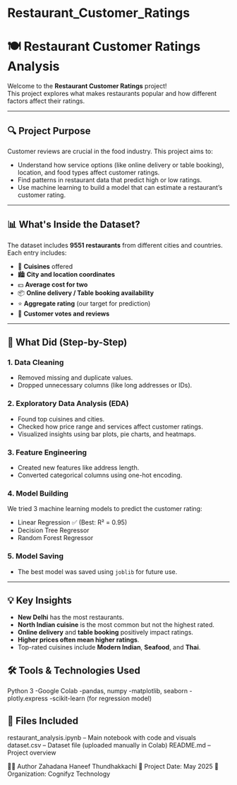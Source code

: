 # Restaurant_Customer_Ratings

# 🍽️ Restaurant Customer Ratings Analysis

Welcome to the **Restaurant Customer Ratings** project!  
This project explores what makes restaurants popular and how different factors affect their ratings.

---

## 🔍 Project Purpose

Customer reviews are crucial in the food industry. This project aims to:
- Understand how service options (like online delivery or table booking), location, and food types affect customer ratings.
- Find patterns in restaurant data that predict high or low ratings.
- Use machine learning to build a model that can estimate a restaurant’s customer rating.

---

## 📊 What's Inside the Dataset?

The dataset includes **9551 restaurants** from different cities and countries.  
Each entry includes:

- 🍱 **Cuisines** offered  
- 🏙️ **City and location coordinates**  
- 💵 **Average cost for two**  
- 📦 **Online delivery / Table booking availability**  
- ⭐ **Aggregate rating** (our target for prediction)  
- 🎯 **Customer votes and reviews**

---

## 🧹 What Did (Step-by-Step)

### 1. **Data Cleaning**
- Removed missing and duplicate values.
- Dropped unnecessary columns (like long addresses or IDs).

### 2. **Exploratory Data Analysis (EDA)**
- Found top cuisines and cities.
- Checked how price range and services affect customer ratings.
- Visualized insights using bar plots, pie charts, and heatmaps.

### 3. **Feature Engineering**
- Created new features like address length.
- Converted categorical columns using one-hot encoding.

### 4. **Model Building**
We tried 3 machine learning models to predict the customer rating:
- Linear Regression ✅ (Best: R² = 0.95)
- Decision Tree Regressor
- Random Forest Regressor

### 5. **Model Saving**
- The best model was saved using `joblib` for future use.

---

## 💡 Key Insights

- **New Delhi** has the most restaurants.
- **North Indian cuisine** is the most common but not the highest rated.
- **Online delivery** and **table booking** positively impact ratings.
- **Higher prices often mean higher ratings**.
- Top-rated cuisines include **Modern Indian**, **Seafood**, and **Thai**.

## 🛠️ Tools & Technologies Used
Python 3
-Google Colab
-pandas, numpy
-matplotlib, seaborn
-plotly.express
-scikit-learn (for regression model)

## 📁 Files Included
restaurant_analysis.ipynb – Main notebook with code and visuals
dataset.csv – Dataset file (uploaded manually in Colab)
README.md – Project overview

👩‍💻 Author
Zahadana Haneef Thundhakkachi
📅 Project Date: May 2025
📍 Organization: Cognifyz Technology

